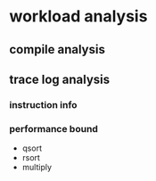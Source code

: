 # workload analysis

## compile analysis

## trace log analysis

### instruction info

### performance bound

- qsort 
- rsort 
- multiply
